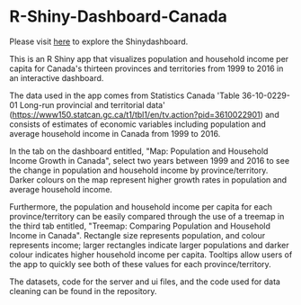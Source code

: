 # R-Shiny-Dashboard-Canada

Please visit [here](https://christianarkoebel.shinyapps.io/Shiny-Dashboard-Canada/?_ga=2.225870738.92068859.1602961760-1069993223.1602275863) to explore the Shinydashboard.

This is an R Shiny app that visualizes population and household income per capita for Canada's thirteen provinces and territories from 1999 to 2016 in an interactive dashboard. 

The data used in the app comes from Statistics Canada 'Table 36-10-0229-01 Long-run provincial and territorial data' (https://www150.statcan.gc.ca/t1/tbl1/en/tv.action?pid=3610022901) and consists of estimates of economic variables including population and average household income in Canada from 1999 to 2016.

In the tab on the dashboard entitled, "Map: Population and Household Income Growth in Canada", select two years between 1999 and 2016 to see the change in population and household income by province/territory. Darker colours on the map represent higher growth rates in population and average household income.

Furthermore, the population and household income per capita for each province/territory can be easily compared through the use of a treemap in the third tab entitled, "Treemap: Comparing Population and Household Income in Canada". Rectangle size represents population, and colour represents income; larger rectangles indicate larger populations and darker colour indicates higher household income per capita. Tooltips allow users of the app to quickly see both of these values for each province/territory.

The datasets, code for the server and ui files, and the code used for data cleaning can be found in the repository.
